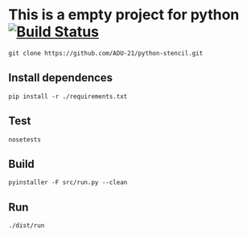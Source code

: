 # This is a empty project for python [![Build Status](https://travis-ci.org/ADU-21/python-stencil.svg?branch=master)](https://travis-ci.org/ADU-21/python-stencil) 

```
git clone https://github.com/ADU-21/python-stencil.git
```

## Install dependences
```
pip install -r ./requirements.txt
```

## Test
```
nosetests
```

## Build
```
pyinstaller -F src/run.py --clean
```

## Run
```
./dist/run
```